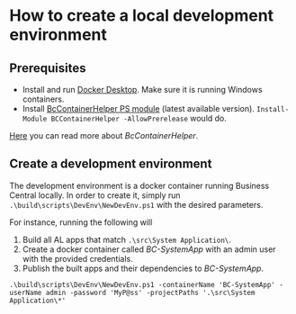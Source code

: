 # How to create a local development environment

## Prerequisites
- Install and run [Docker Desktop](https://docs.docker.com/desktop/install/windows-install/). Make sure it is running Windows containers.
- Install [BcContainerHelper PS module](https://www.powershellgallery.com/packages/BcContainerHelper) (latest available version).
`Install-Module BCContainerHelper -AllowPrerelease` would do.

[Here](https://github.com/microsoft/navcontainerhelper) you can read more about *BcContainerHelper*.

## Create a development environment

The development environment is a docker container running Business Central locally.
In order to create it, simply run `.\build\scripts\DevEnv\NewDevEnv.ps1` with the desired parameters.

For instance, running the following will
1. Build all AL apps that match `.\src\System Application\`.
1. Create a docker container called _BC-SystemApp_ with an admin user with the provided credentials.
1. Publish the built apps and their dependencies to _BC-SystemApp_.

```
.\build\scripts\DevEnv\NewDevEnv.ps1 -containerName 'BC-SystemApp' -userName admin -password 'MyP@ss' -projectPaths '.\src\System Application\*'
```